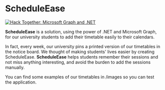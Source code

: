 # ScheduleEase
[![Hack Together: Microsoft Graph and .NET](https://img.shields.io/badge/Microsoft%20-Hack--Together-orange?style=for-the-badge&logo=microsoft)](https://github.com/microsoft/hack-together)

**ScheduleEase** is a solution, using the power of .NET and Microsoft Graph, for our university students to add their timetable easily to their calendars.

In fact, every week, our university pins a printed version of our timetables in the notice board. We thought of making students' lives easier by creating ScheduleEase. **ScheduleEase** helps students remember their sessions and not miss anything interesting, and avoid the burden to add the sessions manually. 

You can find some examples of our timetables in /images so you can test the application.